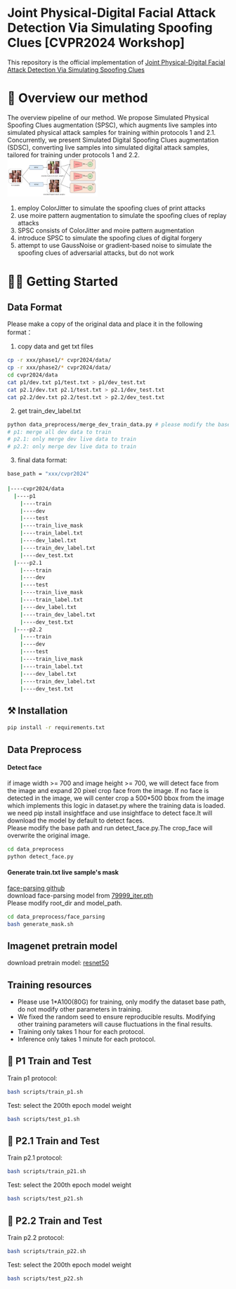 # Joint Physical-Digital Facial Attack Detection Via Simulating Spoofing Clues [CVPR2024 Workshop]
This repository is the official implementation of [Joint Physical-Digital Facial Attack Detection Via Simulating Spoofing Clues](http://arxiv.org/abs/2404.08450)
# 🤗 Overview our method
The overview pipeline of our method. We propose Simulated Physical Spoofing Clues augmentation (SPSC), which augments live samples into simulated physical attack samples for training within protocols 1 and 2.1. Concurrently, we present Simulated Digital Spoofing Clues augmentation (SDSC), converting live samples into simulated digital attack samples, tailored for training under protocols 1 and 2.2.
<img src="readme_images/pipeline.png" alt="image" style="zoom:20%;" />


1. employ ColorJitter to simulate the spoofing clues of print attacks
2. use moire pattern augmentation to simulate the spoofing clues of replay attacks
3. SPSC consists of ColorJitter and moire pattern augmentation
4. introduce SPSC to simulate the spoofing clues of digital forgery
5. attempt to use GaussNoise or gradient-based noise to simulate the spoofing clues of adversarial attacks, but do not work

# 🏃‍♂️ Getting Started

## Data Format
Please make a copy of the original data and place it in the following format：
1. copy data and get txt files
```bash 
cp -r xxx/phase1/* cvpr2024/data/
cp -r xxx/phase2/* cvpr2024/data/
cd cvpr2024/data
cat p1/dev.txt p1/test.txt > p1/dev_test.txt
cat p2.1/dev.txt p2.1/test.txt > p2.1/dev_test.txt
cat p2.2/dev.txt p2.2/test.txt > p2.2/dev_test.txt
```
2. get train_dev_label.txt
```bash 
python data_preprocess/merge_dev_train_data.py # please modify the base path
# p1: merge all dev data to train
# p2.1: only merge dev live data to train
# p2.2: only merge dev live data to train
```
3. final data format:
```bash
base_path = "xxx/cvpr2024"

|----cvpr2024/data
  |----p1
    |----train
    |----dev
    |----test
    |----train_live_mask
    |----train_label.txt
    |----dev_label.txt
    |----train_dev_label.txt
    |----dev_test.txt
  |----p2.1
    |----train
    |----dev
    |----test
    |----train_live_mask
    |----train_label.txt
    |----dev_label.txt
    |----train_dev_label.txt
    |----dev_test.txt
  |----p2.2
    |----train
    |----dev
    |----test
    |----train_live_mask
    |----train_label.txt
    |----dev_label.txt
    |----train_dev_label.txt
    |----dev_test.txt
```

## ⚒️ Installation
```bash
pip install -r requirements.txt
```

## Data Preprocess
#### Detect face
if image width >= 700 and image height >= 700, we will detect face from the image and expand 20 pixel crop face from the image.
If no face is detected in the image, we will center crop a 500*500 bbox from the image which implements this logic in dataset.py where the training data is loaded.
we need pip install insightface and use insightface to detect face.It will download the model by default to detect faces. 
<br>
Please modify the base path and run detect_face.py.The crop_face will overwrite the original image.
```bash
cd data_preprocess
python detect_face.py
```
#### Generate train.txt live sample's mask
[face-parsing github](https://github.com/zllrunning/face-parsing.PyTorch) <br>
download face-parsing model from [79999_iter.pth](https://drive.google.com/file/d/154JgKpzCPW82qINcVieuPH3fZ2e0P812/view) <br>
Please modify root_dir and model_path.
```bash
cd data_preprocess/face_parsing
bash generate_mask.sh
```
## Imagenet pretrain model
download pretrain model: [resnet50](https://download.pytorch.org/models/resnet50-19c8e357.pth)

## Training resources
- Please use 1*A100(80G) for training, only modify the dataset base path, do not modify other parameters in training.
- We fixed the random seed to ensure reproducible results. Modifying other training parameters will cause fluctuations in the final results.
- Training only takes 1 hour for each protocol. 
- Inference only takes 1 minute for each protocol.

## 🚀  P1 Train and Test
Train p1 protocol:
```bash
bash scripts/train_p1.sh
```
Test: select the 200th epoch model weight
```bash
bash scripts/test_p1.sh
```
## 🚀  P2.1 Train and Test
Train p2.1 protocol:
```bash
bash scripts/train_p21.sh
```
Test: select the 200th epoch model weight
```bash
bash scripts/test_p21.sh
```

## 🚀  P2.2 Train and Test
Train p2.2 protocol:
```bash
bash scripts/train_p22.sh
```
Test: select the 200th epoch model weight
```bash
bash scripts/test_p22.sh
```

